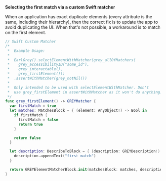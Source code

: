 **Selecting the first match via a custom Swift matcher**

When an application has exact duplicate elements (every attribute is the same,
including their hierarchy), then the correct fix is to update the app to avoid
duplicating the UI. When that's not possible, a workaround is to match on
the first element.

```swift
// Swift Custom Matcher
/*
 *  Example Usage:
 *
 *  EarlGrey().selectElementWithMatcher(grey_allOfMatchers(
 *    grey_accessibilityID("some_id"),
 *    grey_interactable(),
 *    grey_firstElement()))
 *  .assertWithMatcher(grey_notNil())
 *
 *  Only intended to be used with selectElementWithMatcher. Don't
 *  use grey_firstElement in assertWithMatcher as it won't do anything.
 */
func grey_firstElement() -> GREYMatcher {
  var firstMatch = true
  let matches: MatchesBlock = { (element: AnyObject!) -> Bool in
    if firstMatch {
      firstMatch = false
      return true
    }

    return false
  }

  let description: DescribeToBlock = { (description: GREYDescription!) -> Void in
    description.appendText("first match")
  }

  return GREYElementMatcherBlock.init(matchesBlock: matches, descriptionBlock: description)
}
```
